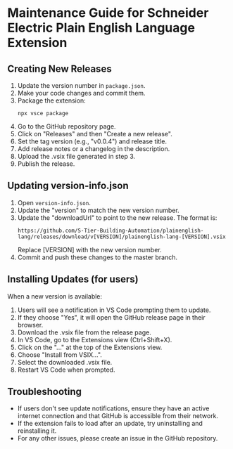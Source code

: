 # Maintenance Guide for Schneider Electric Plain English Language Extension

## Creating New Releases

1. Update the version number in `package.json`.
2. Make your code changes and commit them.
3. Package the extension:
   ```
   npx vsce package
   ```
4. Go to the GitHub repository page.
5. Click on "Releases" and then "Create a new release".
6. Set the tag version (e.g., "v0.0.4") and release title.
7. Add release notes or a changelog in the description.
8. Upload the .vsix file generated in step 3.
9. Publish the release.

## Updating version-info.json

1. Open `version-info.json`.
2. Update the "version" to match the new version number.
3. Update the "downloadUrl" to point to the new release. The format is:
   ```
   https://github.com/S-Tier-Building-Automation/plainenglish-lang/releases/download/v[VERSION]/plainenglish-lang-[VERSION].vsix
   ```
   Replace [VERSION] with the new version number.
4. Commit and push these changes to the master branch.

## Installing Updates (for users)

When a new version is available:

1. Users will see a notification in VS Code prompting them to update.
2. If they choose "Yes", it will open the GitHub release page in their browser.
3. Download the .vsix file from the release page.
4. In VS Code, go to the Extensions view (Ctrl+Shift+X).
5. Click on the "..." at the top of the Extensions view.
6. Choose "Install from VSIX...".
7. Select the downloaded .vsix file.
8. Restart VS Code when prompted.

## Troubleshooting

- If users don't see update notifications, ensure they have an active internet connection and that GitHub is accessible from their network.
- If the extension fails to load after an update, try uninstalling and reinstalling it.
- For any other issues, please create an issue in the GitHub repository.